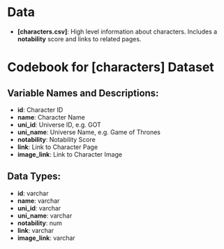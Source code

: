 # Data

-   **\[characters.csv\]**: High level information about characters. Includes a **notability** score and links to related pages.

# Codebook for \[**characters**\] Dataset

## Variable Names and Descriptions:

-   **id**: Character ID
-   **name**: Character Name
-   **uni_id**: Universe ID, e.g. GOT
-   **uni_name**: Universe Name, e.g. Game of Thrones
-   **notability**: Notability Score
-   **link**: Link to Character Page
-   **image_link**: Link to Character Image

## Data Types:

-   **id**: varchar
-   **name**: varchar
-   **uni_id**: varchar
-   **uni_name**: varchar
-   **notability**: num
-   **link**: varchar
-   **image_link**: varchar
